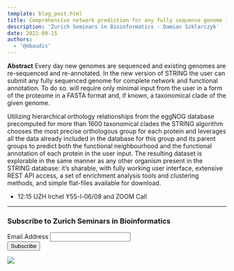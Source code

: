 ```yaml
---
template: blog_post.html
title: Comprehensive network prediction for any fully sequence genome in STRING database
description: 'Zurich Seminars in Bioinformatics - Damian Szklarczyk'
date: 2022-09-15
authors:
  - '@mbaudis'
---
```


**Abstract** Every day new genomes are sequenced and existing genomes are re-sequenced and re-annotated. In the new version of STRING the user can submit any fully sequenced genome for complete network and functional annotation. To do so. will require only minimal input from the user in a form of the proteome in a FASTA format and, if known, a taxonomical clade of the given genome.<!--more--> 

Utilizing hierarchical orthology relationships from the eggNOG database precomputed for more than 1600 taxonomical clades the STRING algorithm chooses the most precise orthologous group for each protein and leverages all the data already included in the database for this group and its parent groups to predict both the functional neighbourhood and the functional annotation of each protein in the user input. The resulting dataset is explorable in the same manner as any other organism present in the STRING database: it’s sharable, with fully working user interface, extensive REST API access, a set of enrichment analysis tools and clustering methods, and simple flat-files available for download.  

* 12:15 UZH Irchel Y55-l-06/08 and ZOOM Call

---

<!-- Begin Mailchimp Signup Form -->
<link href="//cdn-images.mailchimp.com/embedcode/classic-071822.css" rel="stylesheet" type="text/css">
<style type="text/css">
</style>
<div id="mc_embed_signup">
    <form action="https://compbiozurich.us4.list-manage.com/subscribe/post?u=0141fde44f8e02ca53020666b&amp;id=3a49cab6bf&amp;f_id=003381e8f0" method="post" id="mc-embedded-subscribe-form" name="mc-embedded-subscribe-form" class="validate" target="_blank" novalidate>
        <div id="mc_embed_signup_scroll">
        <h3>Subscribe to Zurich Seminars in Bioinformatics</h3>
<div class="mc-field-group">
  <label for="mce-EMAIL">Email Address</label>
  <input type="email" value="" name="EMAIL" class="required email" id="mce-EMAIL" required>
  <span id="mce-EMAIL-HELPERTEXT" class="helper_text"></span>
</div>
  <div id="mce-responses" class="clear foot">
    <div class="response" id="mce-error-response" style="display:none"></div>
    <div class="response" id="mce-success-response" style="display:none"></div>
  </div>    <!-- real people should not fill this in and expect good things - do not remove this or risk form bot signups-->
    <div style="position: absolute; left: -5000px;" aria-hidden="true"><input type="text" name="b_0141fde44f8e02ca53020666b_3a49cab6bf" tabindex="-1" value=""></div>
        <div class="optionalParent">
            <div class="clear foot">
                <input type="submit" value="Subscribe" name="subscribe" id="mc-embedded-subscribe" class="button">
                <p class="brandingLogo"><a href="http://eepurl.com/h-TZ9D" title="Mailchimp - email marketing made easy and fun"><img src="https://eep.io/mc-cdn-images/template_images/branding_logo_text_dark_dtp.svg"></a></p>
            </div>
        </div>
    </div>
</form>
</div>
<script type='text/javascript' src='//s3.amazonaws.com/downloads.mailchimp.com/js/mc-validate.js'></script>
<script type='text/javascript'>
  (
    function($) {
      window.fnames = new Array();
      window.ftypes = new Array();
      fnames[0]='EMAIL';
      ftypes[0]='email';
      fnames[1]='FNAME';
      ftypes[1]='text';
      fnames[2]='LNAME';
      ftypes[2]='text';
      fnames[3]='ADDRESS';
      ftypes[3]='address';
      fnames[4]='PHONE';
      ftypes[4]='phone';
      fnames[5]='BIRTHDAY';
      ftypes[5]='birthday';
    }(jQuery)
  );
  var $mcj = jQuery.noConflict(true);
</script>
<!--End mc_embed_signup-->